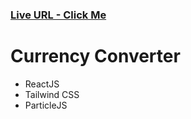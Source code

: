 ### [Live URL - Click Me](https://ritankjaikar.github.io/Currency-Convertor-ReactJS/)

# Currency Converter

- ReactJS
- Tailwind CSS
- ParticleJS